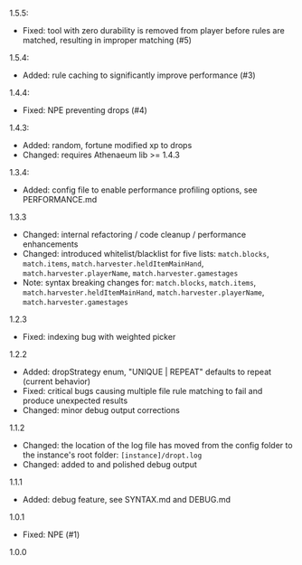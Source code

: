 1.5.5:
* Fixed: tool with zero durability is removed from player before rules are matched, resulting in improper matching (#5)

1.5.4:
* Added: rule caching to significantly improve performance (#3)

1.4.4:
* Fixed: NPE preventing drops (#4)

1.4.3:
* Added: random, fortune modified xp to drops
* Changed: requires Athenaeum lib >= 1.4.3

1.3.4:
* Added: config file to enable performance profiling options, see PERFORMANCE.md

1.3.3
* Changed: internal refactoring / code cleanup / performance enhancements
* Changed: introduced whitelist/blacklist for five lists: `match.blocks`, `match.items`, `match.harvester.heldItemMainHand`, `match.harvester.playerName`, `match.harvester.gamestages`
* Note: syntax breaking changes for: `match.blocks`, `match.items`, `match.harvester.heldItemMainHand`, `match.harvester.playerName`, `match.harvester.gamestages`

1.2.3
* Fixed: indexing bug with weighted picker

1.2.2
* Added: dropStrategy enum, "UNIQUE | REPEAT" defaults to repeat (current behavior)
* Fixed: critical bugs causing multiple file rule matching to fail and produce unexpected results
* Changed: minor debug output corrections

1.1.2
* Changed: the location of the log file has moved from the config folder to the instance's root folder: `[instance]/dropt.log`
* Changed: added to and polished debug output

1.1.1
* Added: debug feature, see SYNTAX.md and DEBUG.md

1.0.1
* Fixed: NPE (#1)

1.0.0